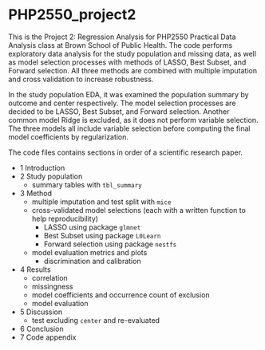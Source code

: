# PHP2550_project2

This is the Project 2: Regression Analysis for PHP2550 Practical Data Analysis class at Brown School of Public Health. The code performs exploratory data analysis for the study population and missing data, as well as model selection processes with methods of LASSO, Best Subset, and Forward selection. All three methods are combined with multiple imputation and cross validation to increase robustness.



In the study population EDA, it was examined the population summary by outcome and center respectively. The model selection processes are decided to be LASSO, Best Subset, and Forward selection. Another common model Ridge is excluded, as it does not perform variable selection. The three models all include variable selection before computing the final model coefficients by regularization. 



The code files contains sections in order of a scientific research paper.

*  1 Introduction
* 2 Study population
  * summary tables with `tbl_summary`
* 3 Method
  * multiple imputation and test split with `mice`
  * cross-validated model selections (each with a written function to help reproducibility)
    * LASSO using package `glmnet`
    * Best Subset using package `L0Learn`
    * Forward selection using package `nestfs`
  * model evaluation metrics and plots
    * discrimination and calibration
* 4 Results 
  * correlation
  * missingness
  * model coefficients and occurrence count of exclusion
  * model evaluation
* 5 Discussion
  * test excluding `center` and re-evaluated 
* 6 Conclusion
* 7 Code appendix 